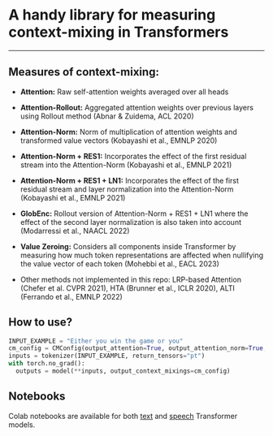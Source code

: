 # A handy library for measuring context-mixing in Transformers
---

## Measures of context-mixing:

- **Attention:** Raw self-attention weights averaged over all heads

- **Attention-Rollout:** Aggregated attention weights over previous layers using Rollout method (Abnar & Zuidema, ACL 2020)

- **Attention-Norm:** Norm of multiplication of attention weights and transformed value vectors (Kobayashi et al., EMNLP 2020)
  
- **Attention-Norm + RES1:** Incorporates the effect of the first residual stream into the Attention-Norm (Kobayashi et al., EMNLP 2021)

- **Attention-Norm + RES1 + LN1:** Incorporates the effect of the first residual stream and layer normalization into the Attention-Norm (Kobayashi et al., EMNLP 2021)

- **GlobEnc:** Rollout version of Attention-Norm + RES1 + LN1 where the effect of the second layer normalization is also taken into account (Modarressi et al., NAACL 2022)

- **Value Zeroing:** Considers all components inside Transformer by measuring how much token representations are affected when nullifying the value vector of each token (Mohebbi et al., EACL 2023)

- Other methods not implemented in this repo: LRP-based Attention (Chefer et al. CVPR 2021), HTA (Brunner et al., ICLR 2020), ALTI (Ferrando et al., EMNLP 2022)


## How to use?
```python
INPUT_EXAMPLE = "Either you win the game or you"
cm_config = CMConfig(output_attention=True, output_attention_norm=True, output_globenc=True, output_value_zeroing=True)
inputs = tokenizer(INPUT_EXAMPLE, return_tensors="pt")
with torch.no_grad():
  outputs = model(**inputs, output_context_mixings=cm_config)
```

## Notebooks
Colab notebooks are available for both [text](https://colab.research.google.com/drive/114YigbeMilvetmPStnlYR7Wd7gxWYFAX) and [speech](https://colab.research.google.com/drive/1SbRsqU52tGKU3-N_469KCZ-PtRixanE2?usp=sharing) Transformer models.

